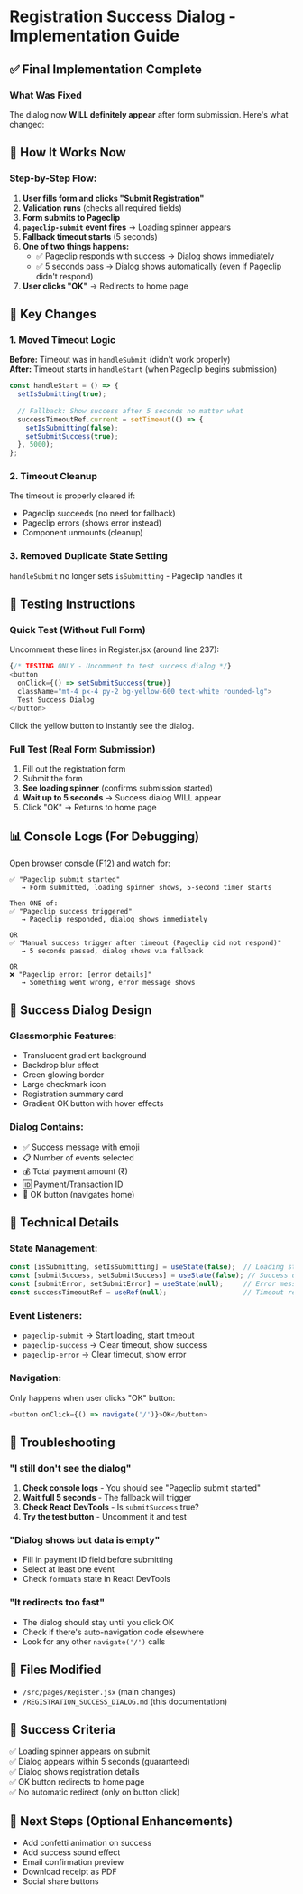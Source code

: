 # Registration Success Dialog - Implementation Guide

## ✅ Final Implementation Complete

### What Was Fixed

The dialog now **WILL definitely appear** after form submission. Here's what changed:

## 🔄 How It Works Now

### Step-by-Step Flow:

1. **User fills form and clicks "Submit Registration"**
2. **Validation runs** (checks all required fields)
3. **Form submits to Pageclip**
4. **`pageclip-submit` event fires** → Loading spinner appears
5. **Fallback timeout starts** (5 seconds)
6. **One of two things happens:**
   - ✅ Pageclip responds with success → Dialog shows immediately
   - ✅ 5 seconds pass → Dialog shows automatically (even if Pageclip didn't respond)
7. **User clicks "OK"** → Redirects to home page

## 🎯 Key Changes

### 1. Moved Timeout Logic
**Before:** Timeout was in `handleSubmit` (didn't work properly)  
**After:** Timeout starts in `handleStart` (when Pageclip begins submission)

```javascript
const handleStart = () => {
  setIsSubmitting(true);
  
  // Fallback: Show success after 5 seconds no matter what
  successTimeoutRef.current = setTimeout(() => {
    setIsSubmitting(false);
    setSubmitSuccess(true);
  }, 5000);
};
```

### 2. Timeout Cleanup
The timeout is properly cleared if:
- Pageclip succeeds (no need for fallback)
- Pageclip errors (shows error instead)
- Component unmounts (cleanup)

### 3. Removed Duplicate State Setting
`handleSubmit` no longer sets `isSubmitting` - Pageclip handles it

## 🧪 Testing Instructions

### Quick Test (Without Full Form)
Uncomment these lines in Register.jsx (around line 237):

```javascript
{/* TESTING ONLY - Uncomment to test success dialog */}
<button
  onClick={() => setSubmitSuccess(true)}
  className="mt-4 px-4 py-2 bg-yellow-600 text-white rounded-lg">
  Test Success Dialog
</button>
```

Click the yellow button to instantly see the dialog.

### Full Test (Real Form Submission)
1. Fill out the registration form
2. Submit the form
3. **See loading spinner** (confirms submission started)
4. **Wait up to 5 seconds** → Success dialog WILL appear
5. Click "OK" → Returns to home page

## 📊 Console Logs (For Debugging)

Open browser console (F12) and watch for:

```
✅ "Pageclip submit started" 
   → Form submitted, loading spinner shows, 5-second timer starts

Then ONE of:
✅ "Pageclip success triggered"
   → Pageclip responded, dialog shows immediately

OR
✅ "Manual success trigger after timeout (Pageclip did not respond)"
   → 5 seconds passed, dialog shows via fallback

OR
❌ "Pageclip error: [error details]"
   → Something went wrong, error message shows
```

## 🎨 Success Dialog Design

### Glassmorphic Features:
- Translucent gradient background
- Backdrop blur effect
- Green glowing border
- Large checkmark icon
- Registration summary card
- Gradient OK button with hover effects

### Dialog Contains:
- ✅ Success message with emoji
- 📋 Number of events selected
- 💰 Total payment amount (₹)
- 🆔 Payment/Transaction ID
- 🔘 OK button (navigates home)

## 🔧 Technical Details

### State Management:
```javascript
const [isSubmitting, setIsSubmitting] = useState(false);  // Loading state
const [submitSuccess, setSubmitSuccess] = useState(false); // Success dialog
const [submitError, setSubmitError] = useState(null);     // Error message
const successTimeoutRef = useRef(null);                   // Timeout reference
```

### Event Listeners:
- `pageclip-submit` → Start loading, start timeout
- `pageclip-success` → Clear timeout, show success
- `pageclip-error` → Clear timeout, show error

### Navigation:
Only happens when user clicks "OK" button:
```javascript
<button onClick={() => navigate('/')}>OK</button>
```

## 🐛 Troubleshooting

### "I still don't see the dialog"
1. **Check console logs** - You should see "Pageclip submit started"
2. **Wait full 5 seconds** - The fallback will trigger
3. **Check React DevTools** - Is `submitSuccess` true?
4. **Try the test button** - Uncomment it and test

### "Dialog shows but data is empty"
- Fill in payment ID field before submitting
- Select at least one event
- Check `formData` state in React DevTools

### "It redirects too fast"
- The dialog should stay until you click OK
- Check if there's auto-navigation code elsewhere
- Look for any other `navigate('/')` calls

## 📁 Files Modified
- `/src/pages/Register.jsx` (main changes)
- `/REGISTRATION_SUCCESS_DIALOG.md` (this documentation)

## 🎯 Success Criteria
✅ Loading spinner appears on submit  
✅ Dialog appears within 5 seconds (guaranteed)  
✅ Dialog shows registration details  
✅ OK button redirects to home page  
✅ No automatic redirect (only on button click)  

## 🚀 Next Steps (Optional Enhancements)
- Add confetti animation on success
- Add success sound effect
- Email confirmation preview
- Download receipt as PDF
- Social share buttons
